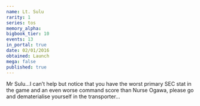 ```yaml
---
name: Lt. Sulu
rarity: 1
series: tos
memory_alpha:
bigbook_tier: 10
events: 13
in_portal: true
date: 02/01/2016
obtained: Launch
mega: false
published: true
---
```


Mr Sulu...I can’t help but notice that you have the worst primary SEC stat in the game and an even worse command score than Nurse Ogawa, please go and dematerialise yourself in the transporter...
